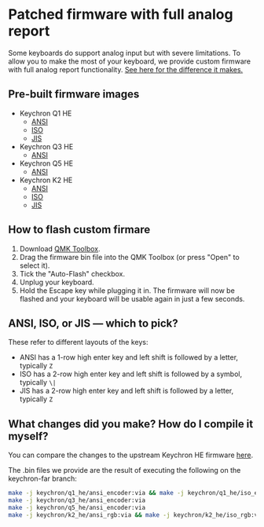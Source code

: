 # Patched firmware with full analog report

Some keyboards do support analog input but with severe limitations. To allow you to make the most of your keyboard, we provide custom firmware with full analog report functionality. [See here for the difference it makes.](https://www.youtube.com/watch?v=-pyBl7InRv8)

## Pre-built firmware images

- Keychron Q1 HE
  - [ANSI](keychron_q1_he_ansi_encoder_via.bin)
  - [ISO](keychron_q1_he_iso_encoder_via.bin)
  - [JIS](keychron_q1_he_jis_encoder_via.bin)
- Keychron Q3 HE
  - [ANSI](keychron_q3_he_ansi_encoder_via.bin)
- Keychron Q5 HE
  - [ANSI](keychron_q5_he_ansi_encoder_via.bin)
- Keychron K2 HE
  - [ANSI](keychron_k2_he_ansi_rgb_via.bin)
  - [ISO](keychron_k2_he_iso_rgb_via.bin)
  - [JIS](keychron_k2_he_jis_rgb_via.bin)

## How to flash custom firmare

1. Download [QMK Toolbox](https://github.com/qmk/qmk_toolbox/releases/latest).
2. Drag the firmware bin file into the QMK Toolbox (or press "Open" to select it).
3. Tick the "Auto-Flash" checkbox.
4. Unplug your keyboard.
5. Hold the Escape key while plugging it in. The firmware will now be flashed and your keyboard will be usable again in just a few seconds.

## ANSI, ISO, or JIS — which to pick?

These refer to different layouts of the keys:

- ANSI has a 1-row high enter key and left shift is followed by a letter, typically `Z`
- ISO has a 2-row high enter key and left shift is followed by a symbol, typically `\|`
- JIS has a 2-row high enter key and left shift is followed by a letter, typically `Z`

## What changes did you make? How do I compile it myself?

You can compare the changes to the upstream Keychron HE firmware [here](https://github.com/Keychron/qmk_firmware/compare/hall_effect_playground...AnalogSense:qmk_firmware:keychron-far).

The .bin files we provide are the result of executing the following on the keychron-far branch:

```bash
make -j keychron/q1_he/ansi_encoder:via && make -j keychron/q1_he/iso_encoder:via && make -j keychron/q1_he/jis_encoder:via
make -j keychron/q3_he/ansi_encoder:via
make -j keychron/q5_he/ansi_encoder:via
make -j keychron/k2_he/ansi_rgb:via && make -j keychron/k2_he/iso_rgb:via && make -j keychron/k2_he/jis_rgb:via
```
